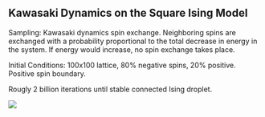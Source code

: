 ## Kawasaki Dynamics on the Square Ising Model

Sampling: Kawasaki dynamics spin exchange. Neighboring spins are exchanged with a probability proportional to the total decrease in energy in the system. If energy would increase, no spin exchange takes place.

Initial Conditions: 100x100 lattice, 80% negative spins, 20% positive. Positive spin boundary.

Rougly 2 billion iterations until stable connected Ising droplet.

<img src="https://github.com/hmagomedov/ising/blob/main/ising_animation.gif"/>
